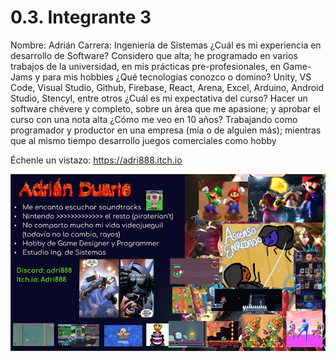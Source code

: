 # 0.3. Integrante 3

Nombre: Adrián
Carrera: Ingeniería de Sistemas
¿Cuál es mi experiencia en desarrollo de Software? Considero que alta; he programado en varios trabajos de la universidad, en mis prácticas pre-profesionales, en Game-Jams y para mis hobbies
¿Qué tecnologías conozco o domino? Unity, VS Code, Visual Studio, Github, Firebase, React, Arena, Excel, Arduino, Android Studio, Stencyl, entre otros
¿Cuál es mi expectativa del curso? Hacer un software chévere y completo, sobre un área que me apasione; y aprobar el curso con una nota alta
¿Cómo me veo en 10 años? Trabajando como programador y productor en una empresa (mía o de alguien más); mientras que al mismo tiempo desarrollo juegos comerciales como hobby

Échenle un vistazo: https://adri888.itch.io

 
![alt text](image.png)
